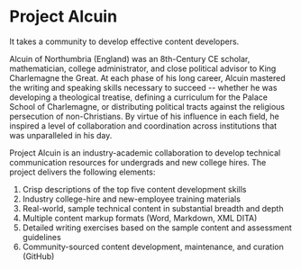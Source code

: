 # Project Alcuin
It takes a community to develop effective content developers. 

Alcuin of Northumbria (England) was an 8th-Century CE scholar, mathematician, college administrator, and close political advisor to King Charlemagne the Great. At each phase of his long career, Alcuin mastered the writing and speaking skills necessary to succeed -- whether he was developing a theological treatise, defining a curriculum for the Palace School of Charlemagne, or distributing political tracts against the religious persecution of non-Christians. By virtue of his influence in each field, he inspired a level of collaboration and coordination across institutions that was unparalleled in his day.

Project Alcuin is an industry-academic collaboration to develop technical communication resources for undergrads and new college hires. The project delivers the following elements:
1. Crisp descriptions of the top five content development skills
1. Industry college-hire and new-employee training materials
1. Real-world, sample technical content in substantial breadth and depth
1. Multiple content markup formats (Word, Markdown, XML DITA)
1. Detailed writing exercises based on the sample content and assessment guidelines
1. Community-sourced content development, maintenance, and curation (GitHub)

 

